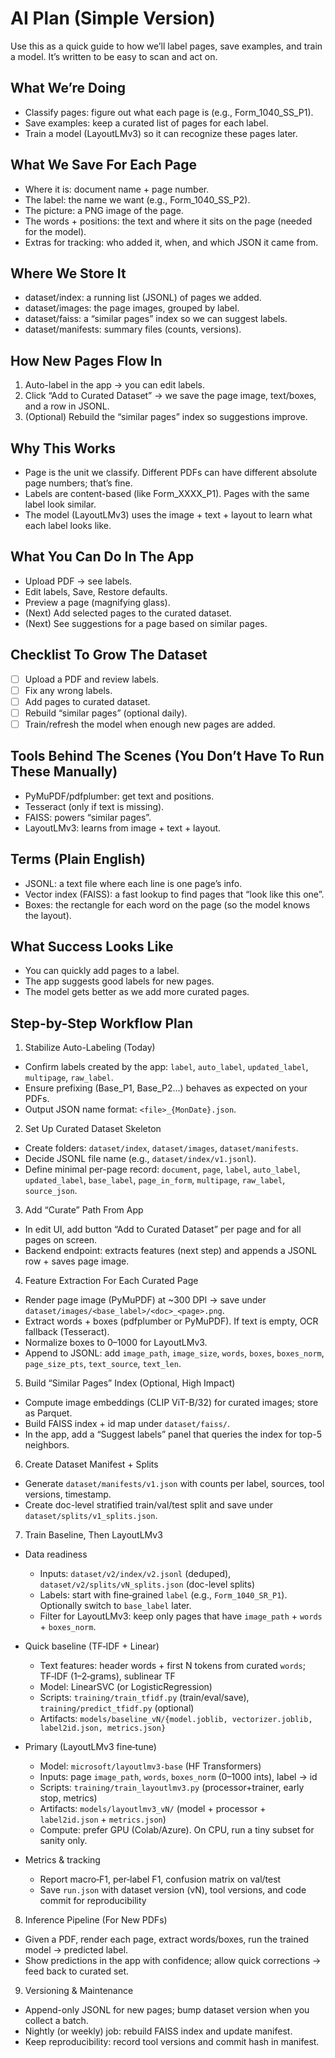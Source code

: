 # AI Plan (Simple Version)

Use this as a quick guide to how we’ll label pages, save examples, and train a model. It’s written to be easy to scan and act on.

## What We’re Doing

- Classify pages: figure out what each page is (e.g., Form_1040_SS_P1).
- Save examples: keep a curated list of pages for each label.
- Train a model (LayoutLMv3) so it can recognize these pages later.

## What We Save For Each Page

- Where it is: document name + page number.
- The label: the name we want (e.g., Form_1040_SS_P2).
- The picture: a PNG image of the page.
- The words + positions: the text and where it sits on the page (needed for the model).
- Extras for tracking: who added it, when, and which JSON it came from.

## Where We Store It

- dataset/index: a running list (JSONL) of pages we added.
- dataset/images: the page images, grouped by label.
- dataset/faiss: a “similar pages” index so we can suggest labels.
- dataset/manifests: summary files (counts, versions).

## How New Pages Flow In

1) Auto-label in the app → you can edit labels.
2) Click “Add to Curated Dataset” → we save the page image, text/boxes, and a row in JSONL.
3) (Optional) Rebuild the “similar pages” index so suggestions improve.

## Why This Works

- Page is the unit we classify. Different PDFs can have different absolute page numbers; that’s fine.
- Labels are content-based (like Form_XXXX_P1). Pages with the same label look similar.
- The model (LayoutLMv3) uses the image + text + layout to learn what each label looks like.

## What You Can Do In The App

- Upload PDF → see labels.
- Edit labels, Save, Restore defaults.
- Preview a page (magnifying glass).
- (Next) Add selected pages to the curated dataset.
- (Next) See suggestions for a page based on similar pages.

## Checklist To Grow The Dataset

- [ ] Upload a PDF and review labels.
- [ ] Fix any wrong labels.
- [ ] Add pages to curated dataset.
- [ ] Rebuild “similar pages” (optional daily).
- [ ] Train/refresh the model when enough new pages are added.

## Tools Behind The Scenes (You Don’t Have To Run These Manually)

- PyMuPDF/pdfplumber: get text and positions.
- Tesseract (only if text is missing).
- FAISS: powers “similar pages”.
- LayoutLMv3: learns from image + text + layout.

## Terms (Plain English)

- JSONL: a text file where each line is one page’s info.
- Vector index (FAISS): a fast lookup to find pages that “look like this one”.
- Boxes: the rectangle for each word on the page (so the model knows the layout).

## What Success Looks Like

- You can quickly add pages to a label.
- The app suggests good labels for new pages.
- The model gets better as we add more curated pages.

## Step-by-Step Workflow Plan

1) Stabilize Auto-Labeling (Today)
- Confirm labels created by the app: `label`, `auto_label`, `updated_label`, `multipage`, `raw_label`.
- Ensure prefixing (Base_P1, Base_P2…) behaves as expected on your PDFs.
- Output JSON name format: `<file>_{MonDate}.json`.

2) Set Up Curated Dataset Skeleton
- Create folders: `dataset/index`, `dataset/images`, `dataset/manifests`.
- Decide JSONL file name (e.g., `dataset/index/v1.jsonl`).
- Define minimal per-page record: `document`, `page`, `label`, `auto_label`, `updated_label`, `base_label`, `page_in_form`, `multipage`, `raw_label`, `source_json`.

3) Add “Curate” Path From App
- In edit UI, add button “Add to Curated Dataset” per page and for all pages on screen.
- Backend endpoint: extracts features (next step) and appends a JSONL row + saves page image.

4) Feature Extraction For Each Curated Page
- Render page image (PyMuPDF) at ~300 DPI → save under `dataset/images/<base_label>/<doc>_<page>.png`.
- Extract words + boxes (pdfplumber or PyMuPDF). If text is empty, OCR fallback (Tesseract).
- Normalize boxes to 0–1000 for LayoutLMv3.
- Append to JSONL: add `image_path`, `image_size`, `words`, `boxes`, `boxes_norm`, `page_size_pts`, `text_source`, `text_len`.

5) Build “Similar Pages” Index (Optional, High Impact)
- Compute image embeddings (CLIP ViT-B/32) for curated images; store as Parquet.
- Build FAISS index + id map under `dataset/faiss/`.
- In the app, add a “Suggest labels” panel that queries the index for top-5 neighbors.

6) Create Dataset Manifest + Splits
- Generate `dataset/manifests/v1.json` with counts per label, sources, tool versions, timestamp.
- Create doc-level stratified train/val/test split and save under `dataset/splits/v1_splits.json`.

7) Train Baseline, Then LayoutLMv3
- Data readiness
  - Inputs: `dataset/v2/index/v2.jsonl` (deduped), `dataset/v2/splits/vN_splits.json` (doc-level splits)
  - Labels: start with fine‑grained `label` (e.g., `Form_1040_SR_P1`). Optionally switch to `base_label` later.
  - Filter for LayoutLMv3: keep only pages that have `image_path` + `words` + `boxes_norm`.

- Quick baseline (TF‑IDF + Linear)
  - Text features: header words + first N tokens from curated `words`; TF‑IDF (1–2‑grams), sublinear TF
  - Model: LinearSVC (or LogisticRegression)
  - Scripts: `training/train_tfidf.py` (train/eval/save), `training/predict_tfidf.py` (optional)
  - Artifacts: `models/baseline_vN/{model.joblib, vectorizer.joblib, label2id.json, metrics.json}`

- Primary (LayoutLMv3 fine‑tune)
  - Model: `microsoft/layoutlmv3-base` (HF Transformers)
  - Inputs: page `image_path`, `words`, `boxes_norm` (0–1000 ints), label → id
  - Scripts: `training/train_layoutlmv3.py` (processor+trainer, early stop, metrics)
  - Artifacts: `models/layoutlmv3_vN/` (model + processor + `label2id.json` + `metrics.json`)
  - Compute: prefer GPU (Colab/Azure). On CPU, run a tiny subset for sanity only.

- Metrics & tracking
  - Report macro‑F1, per‑label F1, confusion matrix on val/test
  - Save `run.json` with dataset version (vN), tool versions, and code commit for reproducibility

8) Inference Pipeline (For New PDFs)
- Given a PDF, render each page, extract words/boxes, run the trained model → predicted label.
- Show predictions in the app with confidence; allow quick corrections → feed back to curated set.

9) Versioning & Maintenance
- Append-only JSONL for new pages; bump dataset version when you collect a batch.
- Nightly (or weekly) job: rebuild FAISS index and update manifest.
- Keep reproducibility: record tool versions and commit hash in manifest.
